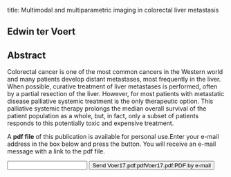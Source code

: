 title: Multimodal and multiparametric imaging in colorectal liver metastasis

## Edwin ter Voert

## Abstract
Colorectal cancer is one of the most common cancers in the Western world and many patients develop distant metastases, most frequently in the  liver. When possible, curative treatment of liver metastases is performed, often by a partial resection of the liver. However, for most patients with metastatic disease  palliative systemic treatment is the only therapeutic option. This palliative systemic therapy prolongs the median overall survival of the patient population as a whole, but, in fact, only a subset of patients responds to this potentially toxic and expensive treatment.

A <b>pdf file</b> of this publication is available for personal use.Enter your e-mail address in the box below and press the button. You will receive an e-mail message with a link to the pdf file.
<form action="sender.php">  <input type="text" name="email">  <input type="submit" value="Send Voer17.pdf:pdfVoer17.pdf:PDF by e-mail"></form>
